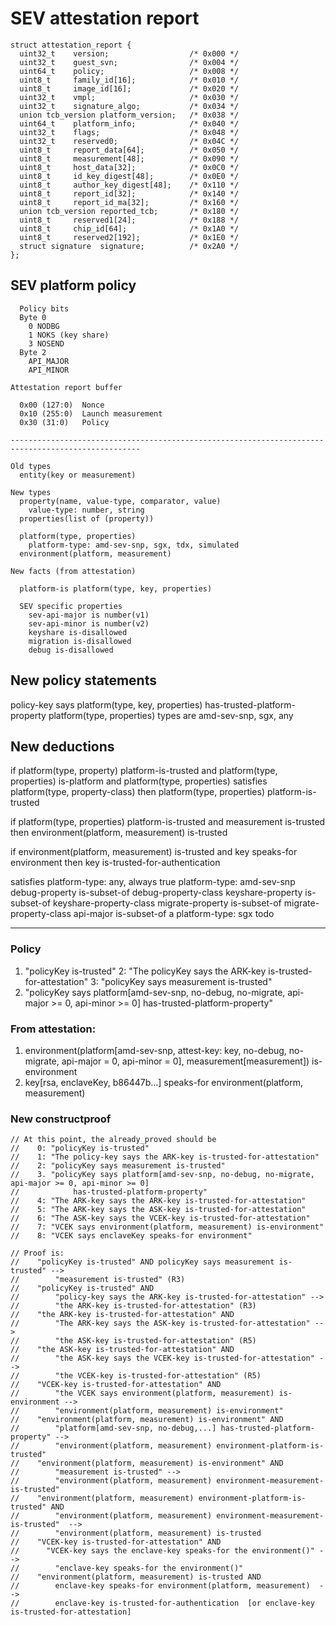 # SEV attestation report

```
struct attestation_report {
  uint32_t    version;                  /* 0x000 */
  uint32_t    guest_svn;                /* 0x004 */
  uint64_t    policy;                   /* 0x008 */
  uint8_t     family_id[16];            /* 0x010 */
  uint8_t     image_id[16];             /* 0x020 */
  uint32_t    vmpl;                     /* 0x030 */
  uint32_t    signature_algo;           /* 0x034 */
  union tcb_version platform_version;   /* 0x038 */
  uint64_t    platform_info;            /* 0x040 */
  uint32_t    flags;                    /* 0x048 */
  uint32_t    reserved0;                /* 0x04C */
  uint8_t     report_data[64];          /* 0x050 */
  uint8_t     measurement[48];          /* 0x090 */
  uint8_t     host_data[32];            /* 0x0C0 */
  uint8_t     id_key_digest[48];        /* 0x0E0 */
  uint8_t     author_key_digest[48];    /* 0x110 */
  uint8_t     report_id[32];            /* 0x140 */
  uint8_t     report_id_ma[32];         /* 0x160 */
  union tcb_version reported_tcb;       /* 0x180 */
  uint8_t     reserved1[24];            /* 0x188 */
  uint8_t     chip_id[64];              /* 0x1A0 */
  uint8_t     reserved2[192];           /* 0x1E0 */
  struct signature  signature;          /* 0x2A0 */
};
```

## SEV platform policy
```
  Policy bits
  Byte 0
    0 NODBG
    1 NOKS (key share)
    3 NOSEND
  Byte 2
    API_MAJOR
    API_MINOR

Attestation report buffer

  0x00 (127:0)  Nonce
  0x10 (255:0)  Launch measurement
  0x30 (31:0)   Policy

---------------------------------------------------------------------------------------------------

Old types
  entity(key or measurement)

New types
  property(name, value-type, comparator, value)
    value-type: number, string
  properties(list of (property))

  platform(type, properties)
    platform-type: amd-sev-snp, sgx, tdx, simulated
  environment(platform, measurement)

New facts (from attestation)

  platform-is platform(type, key, properties)

  SEV specific properties
    sev-api-major is number(v1)
    sev-api-minor is number(v2)
    keyshare is-disallowed
    migration is-disallowed
    debug is-disallowed
```

## New policy statements

  policy-key says platform(type, key, properties) has-trusted-platform-property
  platform(type, properties)
    types are amd-sev-snp, sgx, any

## New deductions


  if platform(type, property) platform-is-trusted
     and platform(type, properties) is-platform
     and platform(type, properties) satisfies platform(type, property-class)
     then platform(type, properties) platform-is-trusted

  if platform(type, properties) platform-is-trusted
     and measurement is-trusted then
     environment(platform, measurement) is-trusted

  if environment(platform, measurement) is-trusted and
     key speaks-for environment then
     key is-trusted-for-authentication

  satisfies
    platform-type: any, always true
    platform-type: amd-sev-snp
      debug-property is-subset-of debug-property-class
      keyshare-property is-subset-of keyshare-property-class
      migrate-property is-subset-of migrate-property-class
      api-major is-subset-of a
    platform-type: sgx
      todo

----


### Policy
1. "policyKey is-trusted"
2: "The policyKey says the ARK-key is-trusted-for-attestation"
3: "policyKey says measurement is-trusted"
4. "policyKey says platform[amd-sev-snp, no-debug, no-migrate, api-major >= 0, api-minor >= 0]
         has-trusted-platform-property"

### From attestation:
1. environment(platform[amd-sev-snp, attest-key: key, no-debug, no-migrate, api-major = 0, api-minor = 0],
         measurement[measurement]) is-environment
2. key[rsa, enclaveKey, b86447b…] speaks-for environment(platform, measurement)


### New constructproof

```
// At this point, the already_proved should be
//    0: "policyKey is-trusted"
//    1: "The policy-key says the ARK-key is-trusted-for-attestation"
//    2: "policyKey says measurement is-trusted"
//    3. "policyKey says platform[amd-sev-snp, no-debug, no-migrate, api-major >= 0, api-minor >= 0]
//            has-trusted-platform-property"
//    4: "The ARK-key says the ARK-key is-trusted-for-attestation"
//    5: "The ARK-key says the ASK-key is-trusted-for-attestation"
//    6: "The ASK-key says the VCEK-key is-trusted-for-attestation"
//    7: "VCEK says environment(platform, measurement) is-environment"
//    8: "VCEK says enclaveKey speaks-for environment"

// Proof is:
//    "policyKey is-trusted" AND policyKey says measurement is-trusted" -->
//        "measurement is-trusted" (R3)
//    "policyKey is-trusted" AND
//        "policy-key says the ARK-key is-trusted-for-attestation" -->
//        "the ARK-key is-trusted-for-attestation" (R3)
//    "the ARK-key is-trusted-for-attestation" AND
//        "The ARK-key says the ASK-key is-trusted-for-attestation" -->
//        "the ASK-key is-trusted-for-attestation" (R5)
//    "the ASK-key is-trusted-for-attestation" AND
//        "the ASK-key says the VCEK-key is-trusted-for-attestation" -->
//        "the VCEK-key is-trusted-for-attestation" (R5)
//    "VCEK-key is-trusted-for-attestation" AND
//        "the VCEK says environment(platform, measurement) is-environment -->
//        "environment(platform, measurement) is-environment"
//    "environment(platform, measurement) is-environment" AND
//        "platform[amd-sev-snp, no-debug,...] has-trusted-platform-property" -->
//        "environment(platform, measurement) environment-platform-is-trusted"
//    "environment(platform, measurement) is-environment" AND
//        "measurement is-trusted" -->
//        "environment(platform, measurement) environment-measurement-is-trusted"
//    "environment(platform, measurement) environment-platform-is-trusted" AND
//        "environment(platform, measurement) environment-measurement-is-trusted"  -->
//        "environment(platform, measurement) is-trusted
//    "VCEK-key is-trusted-for-attestation" AND
//      "VCEK-key says the enclave-key speaks-for the environment()" -->
//        "enclave-key speaks-for the environment()"
//    "environment(platform, measurement) is-trusted AND
//        enclave-key speaks-for environment(platform, measurement)  -->
//        enclave-key is-trusted-for-authentication  [or enclave-key is-trusted-for-attestation]
```